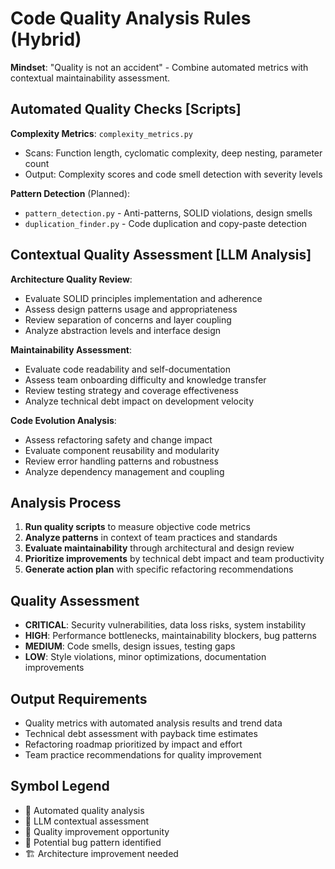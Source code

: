 # Code Quality Analysis Rules (Hybrid)

**Mindset**: "Quality is not an accident" - Combine automated metrics with contextual maintainability assessment.

## Automated Quality Checks [Scripts]

**Complexity Metrics**: `complexity_metrics.py`
- Scans: Function length, cyclomatic complexity, deep nesting, parameter count
- Output: Complexity scores and code smell detection with severity levels

**Pattern Detection** (Planned):
- `pattern_detection.py` - Anti-patterns, SOLID violations, design smells
- `duplication_finder.py` - Code duplication and copy-paste detection

## Contextual Quality Assessment [LLM Analysis]

**Architecture Quality Review**:
- Evaluate SOLID principles implementation and adherence
- Assess design patterns usage and appropriateness
- Review separation of concerns and layer coupling
- Analyze abstraction levels and interface design

**Maintainability Assessment**:
- Evaluate code readability and self-documentation
- Assess team onboarding difficulty and knowledge transfer
- Review testing strategy and coverage effectiveness
- Analyze technical debt impact on development velocity

**Code Evolution Analysis**:
- Assess refactoring safety and change impact
- Evaluate component reusability and modularity
- Review error handling patterns and robustness
- Analyze dependency management and coupling

## Analysis Process
1. **Run quality scripts** to measure objective code metrics
2. **Analyze patterns** in context of team practices and standards
3. **Evaluate maintainability** through architectural and design review
4. **Prioritize improvements** by technical debt impact and team productivity
5. **Generate action plan** with specific refactoring recommendations

## Quality Assessment
- **CRITICAL**: Security vulnerabilities, data loss risks, system instability
- **HIGH**: Performance bottlenecks, maintainability blockers, bug patterns
- **MEDIUM**: Code smells, design issues, testing gaps
- **LOW**: Style violations, minor optimizations, documentation improvements

## Output Requirements
- Quality metrics with automated analysis results and trend data
- Technical debt assessment with payback time estimates
- Refactoring roadmap prioritized by impact and effort
- Team practice recommendations for quality improvement

## Symbol Legend
- 🤖 Automated quality analysis
- 🧠 LLM contextual assessment
- 🎯 Quality improvement opportunity
- 🐛 Potential bug pattern identified
- 🏗 Architecture improvement needed
